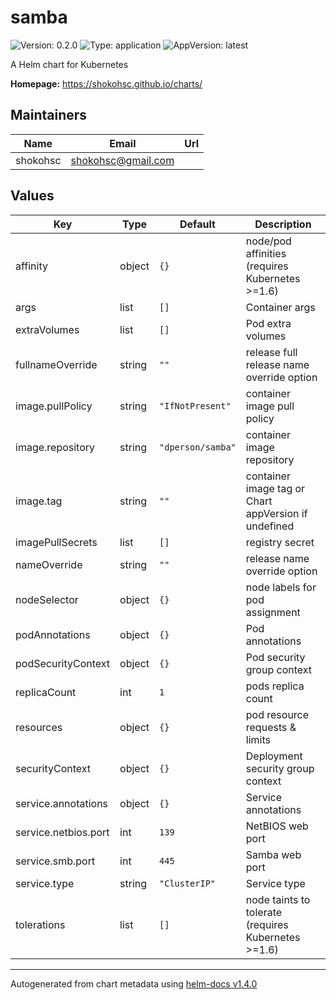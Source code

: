 # samba

![Version: 0.2.0](https://img.shields.io/badge/Version-0.2.0-informational?style=flat-square) ![Type: application](https://img.shields.io/badge/Type-application-informational?style=flat-square) ![AppVersion: latest](https://img.shields.io/badge/AppVersion-latest-informational?style=flat-square)

A Helm chart for Kubernetes

**Homepage:** <https://shokohsc.github.io/charts/>

## Maintainers

| Name | Email | Url |
| ---- | ------ | --- |
| shokohsc | shokohsc@gmail.com |  |

## Values

| Key | Type | Default | Description |
|-----|------|---------|-------------|
| affinity | object | `{}` | node/pod affinities (requires Kubernetes >=1.6) |
| args | list | `[]` | Container args |
| extraVolumes | list | `[]` | Pod extra volumes |
| fullnameOverride | string | `""` | release full release name override option |
| image.pullPolicy | string | `"IfNotPresent"` | container image pull policy |
| image.repository | string | `"dperson/samba"` | container image repository |
| image.tag | string | `""` | container image tag or Chart appVersion if undefined |
| imagePullSecrets | list | `[]` | registry secret |
| nameOverride | string | `""` | release name override option |
| nodeSelector | object | `{}` | node labels for pod assignment |
| podAnnotations | object | `{}` | Pod annotations |
| podSecurityContext | object | `{}` | Pod security group context |
| replicaCount | int | `1` | pods replica count |
| resources | object | `{}` | pod resource requests & limits |
| securityContext | object | `{}` | Deployment security group context |
| service.annotations | object | `{}` | Service annotations |
| service.netbios.port | int | `139` | NetBIOS web port |
| service.smb.port | int | `445` | Samba web port |
| service.type | string | `"ClusterIP"` | Service type |
| tolerations | list | `[]` | node taints to tolerate (requires Kubernetes >=1.6) |

----------------------------------------------
Autogenerated from chart metadata using [helm-docs v1.4.0](https://github.com/norwoodj/helm-docs/releases/v1.4.0)
